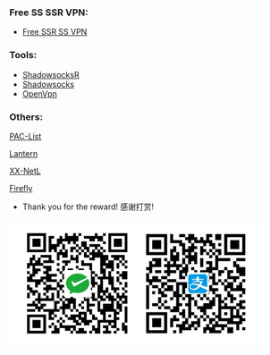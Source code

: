### Free SS SSR VPN:
- [Free SSR SS VPN](https://gitee.com/QinHaolei/Over-The-Wall/tree/master/Free-SS-SSR-VPN.md)

### Tools:

- [ShadowsocksR](https://gitee.com/QinHaolei/Over-The-Wall/tree/master/Tools/ShadowsocksR)
- [Shadowsocks](https://gitee.com/QinHaolei/Over-The-Wall/tree/master/Tools/Shadowsocks)  
- [OpenVpn](https://gitee.com/QinHaolei/Over-The-Wall/tree/master/Tools/OpenVpn) 

### Others:

[PAC-List](https://gitee.com/QinHaolei/Over-The-Wall/blob/master/pac.txt)

[Lantern](https://github.com/getlantern/lantern)

[XX-NetL](https://github.com/XX-net/XX-Net)

[Firefly](https://github.com/yinghuocho/firefly-proxy) 


- Thank you for the reward! 感谢打赏!

![](image/wechatAndAliPay.png) 